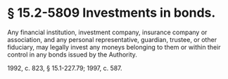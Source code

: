 # § 15.2-5809 Investments in bonds.

<p>Any financial institution, investment company, insurance company or association, and any personal representative, guardian, trustee, or other fiduciary, may legally invest any moneys belonging to them or within their control in any bonds issued by the Authority.</p><p>1992, c. 823, § 15.1-227.79; 1997, c. 587.</p>